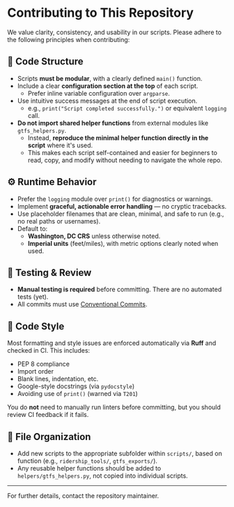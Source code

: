 # Contributing to This Repository

We value clarity, consistency, and usability in our scripts. Please adhere to the following principles when contributing:


## 🧱 Code Structure

- Scripts **must be modular**, with a clearly defined `main()` function.
- Include a clear **configuration section at the top** of each script.
  - Prefer inline variable configuration over `argparse`.
- Use intuitive success messages at the end of script execution.
  - e.g., `print("Script completed successfully.")` or equivalent `logging` call.
- **Do not import shared helper functions** from external modules like `gtfs_helpers.py`.
  - Instead, **reproduce the minimal helper function directly in the script** where it's used.
  - This makes each script self-contained and easier for beginners to read, copy, and modify without needing to navigate the whole repo.

## ⚙️ Runtime Behavior

- Prefer the `logging` module over `print()` for diagnostics or warnings.
- Implement **graceful, actionable error handling** — no cryptic tracebacks.
- Use placeholder filenames that are clean, minimal, and safe to run (e.g., no real paths or usernames).
- Default to:
  - **Washington, DC CRS** unless otherwise noted.
  - **Imperial units** (feet/miles), with metric options clearly noted when used.

## 🧪 Testing & Review

- **Manual testing is required** before committing. There are no automated tests (yet).
- All commits must use [Conventional Commits](https://www.conventionalcommits.org/en/v1.0.0/).

## 🧼 Code Style

Most formatting and style issues are enforced automatically via **Ruff** and checked in CI. This includes:

- PEP 8 compliance
- Import order
- Blank lines, indentation, etc.
- Google-style docstrings (via `pydocstyle`)
- Avoiding use of `print()` (warned via `T201`)

You do **not** need to manually run linters before committing, but you should review CI feedback if it fails.

## 📁 File Organization

- Add new scripts to the appropriate subfolder within `scripts/`, based on function (e.g., `ridership_tools/`, `gtfs_exports/`).
- Any reusable helper functions should be added to `helpers/gtfs_helpers.py`, not copied into individual scripts.

---

For further details, contact the repository maintainer.
